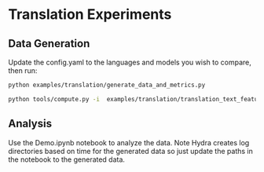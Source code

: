 # Translation Experiments


## Data Generation

Update the config.yaml to the languages and models you wish to compare, then run:

```bash
python examples/translation/generate_data_and_metrics.py

python tools/compute.py -i  examples/translation/translation_text_features.jsonl -o  examples/translation/translation_text_characteristics.tsv
```

## Analysis

Use the Demo.ipynb notebook to analyze the data. Note Hydra creates log directories based on time for the generated data so just update the paths in the notebook to the generated data.


